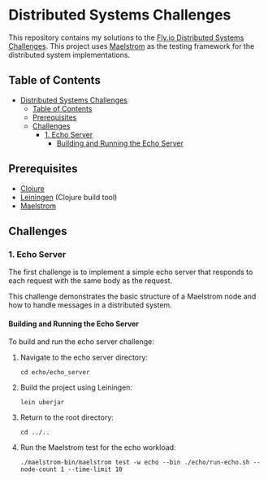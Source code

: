 # Distributed Systems Challenges

This repository contains my solutions to the [Fly.io Distributed Systems Challenges](https://fly.io/dist-sys/).
This project uses [Maelstrom](https://github.com/jepsen-io/maelstrom) as the testing framework for the distributed system implementations.

## Table of Contents

- [Distributed Systems Challenges](#distributed-systems-challenges)
  - [Table of Contents](#table-of-contents)
  - [Prerequisites](#prerequisites)
  - [Challenges](#challenges)
    - [1. Echo Server](#1-echo-server)
      - [Building and Running the Echo Server](#building-and-running-the-echo-server)


## Prerequisites

- [Clojure](https://clojure.org/guides/getting_started)
- [Leiningen](https://leiningen.org/) (Clojure build tool)
- [Maelstrom](https://github.com/jepsen-io/maelstrom)

## Challenges

### 1. Echo Server

The first challenge is to implement a simple echo server that responds to each request with the same body as the request.

This challenge demonstrates the basic structure of a Maelstrom node and how to handle messages in a distributed system.

#### Building and Running the Echo Server

To build and run the echo server challenge:

1. Navigate to the echo server directory:
   ```
   cd echo/echo_server
   ```

2. Build the project using Leiningen:
   ```
   lein uberjar
   ```

3. Return to the root directory:
   ```
   cd ../..
   ```

4. Run the Maelstrom test for the echo workload:
   ```
   ./maelstrom-bin/maelstrom test -w echo --bin ./echo/run-echo.sh --node-count 1 --time-limit 10
   ```
